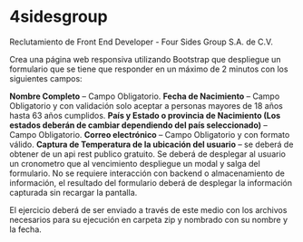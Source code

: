 # 4sidesgroup
Reclutamiento de Front End Developer - Four Sides Group S.A. de C.V.

Crea una página web responsiva utilizando Bootstrap que despliegue un formulario que se tiene que responder en un máximo de 2 minutos con los siguientes campos:

**Nombre Completo** – Campo Obligatorio.
**Fecha de Nacimiento** – Campo Obligatorio y con validación solo aceptar a personas mayores de 18 años hasta 63 años cumplidos.
**País y Estado o provincia de Nacimiento (Los estados deberán de cambiar dependiendo del país seleccionado)** – Campo Obligatorio.
**Correo electrónico** – Campo Obligatorio y con formato válido.
**Captura de Temperatura de la ubicación del usuario** – se deberá de obtener de un api rest publico gratuito.
Se deberá de desplegar al usuario un cronometro que al vencimiento despliegue un modal y salga del formulario. No se requiere interacción con backend o almacenamiento de información, el resultado del formulario deberá de desplegar la información capturada sin recargar la pantalla.

El ejercicio deberá de ser enviado a través de este medio con los archivos necesarios para su ejecución en carpeta zip y nombrado con su nombre y la fecha.



